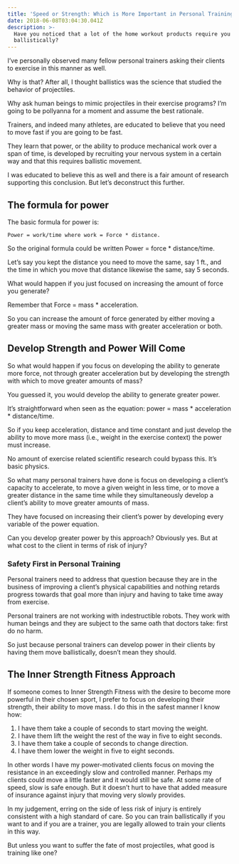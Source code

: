 ```yaml
---
title: 'Speed or Strength: Which is More Important in Personal Training?'
date: 2018-06-08T03:04:30.041Z
description: >-
  Have you noticed that a lot of the home workout products require you to move
  ballistically?
---
```

I’ve personally observed many fellow personal trainers asking their clients to exercise in this manner as well. 

Why is that? After all, I thought ballistics was the science that studied the behavior of projectiles. 

Why ask human beings to mimic projectiles in their exercise programs?  I’m going to be pollyanna for a moment and assume the best rationale.

Trainers, and indeed many athletes, are educated to believe that you need to move fast if you are going to be fast. 

They learn that power, or the ability to produce mechanical work over a span of time, is developed by recruiting your nervous system in a certain way and that this requires ballistic movement.

 I was educated to believe this as well and there is a fair amount of research supporting this conclusion. But let’s deconstruct this further.

## The formula for power

The basic formula for power is: 

```
Power = work/time where work = Force * distance.  
```

So the original formula could be written Power = force * distance/time.  

Let’s say you kept the distance you need to move the same, say 1 ft., and the time in which you move that distance likewise the same, say 5 seconds.  

What would happen if you just focused on increasing the amount of force you generate?

Remember that Force = mass * acceleration.  

So you can increase the amount of force generated by either moving a greater mass or moving the same mass with greater acceleration or both.  

## Develop Strength and Power Will Come

So what would happen if you focus on developing the ability to generate more force, not through greater acceleration but by developing the strength with which to move greater amounts of mass? 

You guessed it, you would develop the ability to generate greater power.  

It’s straightforward when seen as the equation: power = mass \* acceleration \* distance/time.  

So if you keep acceleration, distance and time constant and just develop the ability to move more mass (i.e., weight in the exercise context) the power must increase. 

No amount of exercise related scientific research could bypass this. It’s basic physics.

So what many personal trainers have done is focus on developing a client’s capacity to accelerate, to move a given weight in less time, or to move a greater distance in the same time while they simultaneously develop a client’s ability to move greater amounts of mass.  

They have focused on increasing their client’s power by developing every variable of the power equation.  

Can you develop greater power by this approach?  Obviously yes.  But at what cost to the client in terms of risk of injury?

### Safety First in Personal Training

Personal trainers need to address that question because they are in the business of improving a client’s physical capabilities and nothing retards progress towards that goal more than injury and having to take time away from exercise. 

Personal trainers are not working with indestructible robots. They work with human beings and they are subject to the same oath that doctors take: first do no harm.  

So just because personal trainers can develop power in their clients by having them move ballistically, doesn’t mean they should.

## The Inner Strength Fitness Approach

If someone comes to Inner Strength Fitness with the desire to become more powerful in their chosen sport, I prefer to focus on developing their strength, their ability to move mass.  I do this in the safest manner I know how:

1. I have them take a couple of seconds to start moving the weight.
2. I have them lift the weight the rest of the way in five to eight seconds.
3. I have them take a couple of seconds to change direction.
4. I have them lower the weight in five to eight seconds.

In other words I have my power-motivated clients focus on moving the resistance in an exceedingly slow and controlled manner.  Perhaps my clients could move a little faster and it would still be safe.  At some rate of speed, slow is safe enough.  But it doesn’t hurt to have that added measure of insurance against injury that moving very slowly provides.

In my judgement, erring on the side of less risk of injury is entirely consistent with a high standard of care. So you can train ballistically if you want to and if you are a trainer, you are legally allowed to train your clients in this way.  

But unless you want to suffer the fate of most projectiles, what good is training like one?
